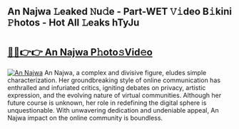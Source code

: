 ## An Najwa 𝙻eaked 𝙽u𝚍e - Part-WET 𝚅𝚒deo B𝚒kini 𝙿hotos - Hot All 𝙻eaks hTyJu

# <h2><a href="http://ld0ruco.urlbe.top/?page=An+Najwa">🔗🔗👉👉 An Najwa P𝚑oto𝚜Vid𝚎o</a></h2>

[![An Najwa](https://i.imgur.com/eBuTRDB.gif)](http://ld0ruco.urlbe.top/?page=An+Najwa)
An Najwa, a complex and divisive figure, eludes simple characterization. Her groundbreaking style of online communication has enthralled and infuriated critics, igniting debates on privacy, artistic expression, and the evolving nature of virtual communities. Although her future course is unknown, her role in redefining the digital sphere is unquestionable. With unwavering dedication and undeniable appeal, An Najwa impact on the online community is boundless.
